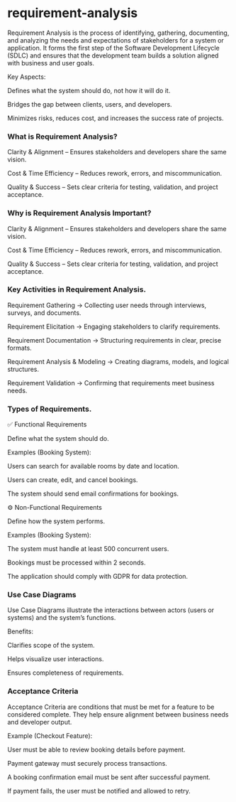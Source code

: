 # requirement-analysis
Requirement Analysis is the process of identifying, gathering, documenting, and analyzing the needs and expectations of stakeholders for a system or application. It forms the first step of the Software Development Lifecycle (SDLC) and ensures that the development team builds a solution aligned with business and user goals.

Key Aspects:

Defines what the system should do, not how it will do it.

Bridges the gap between clients, users, and developers.

Minimizes risks, reduces cost, and increases the success rate of projects.

### What is Requirement Analysis?

Clarity & Alignment – Ensures stakeholders and developers share the same vision.

Cost & Time Efficiency – Reduces rework, errors, and miscommunication.

Quality & Success – Sets clear criteria for testing, validation, and project acceptance.

### Why is Requirement Analysis Important?
Clarity & Alignment – Ensures stakeholders and developers share the same vision.

Cost & Time Efficiency – Reduces rework, errors, and miscommunication.

Quality & Success – Sets clear criteria for testing, validation, and project acceptance.

### Key Activities in Requirement Analysis.

Requirement Gathering → Collecting user needs through interviews, surveys, and documents.

Requirement Elicitation → Engaging stakeholders to clarify requirements.

Requirement Documentation → Structuring requirements in clear, precise formats.

Requirement Analysis & Modeling → Creating diagrams, models, and logical structures.

Requirement Validation → Confirming that requirements meet business needs.

### Types of Requirements.
✅ Functional Requirements

Define what the system should do.

Examples (Booking System):

Users can search for available rooms by date and location.

Users can create, edit, and cancel bookings.

The system should send email confirmations for bookings.

⚙️ Non-Functional Requirements

Define how the system performs.

Examples (Booking System):

The system must handle at least 500 concurrent users.

Bookings must be processed within 2 seconds.

The application should comply with GDPR for data protection.

### Use Case Diagrams

Use Case Diagrams illustrate the interactions between actors (users or systems) and the system’s functions.

Benefits:

Clarifies scope of the system.

Helps visualize user interactions.

Ensures completeness of requirements.

### Acceptance Criteria

Acceptance Criteria are conditions that must be met for a feature to be considered complete. They help ensure alignment between business needs and developer output.

Example (Checkout Feature):

User must be able to review booking details before payment.

Payment gateway must securely process transactions.

A booking confirmation email must be sent after successful payment.

If payment fails, the user must be notified and allowed to retry.
